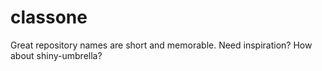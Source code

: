 # classone
Great repository names are short and memorable. Need inspiration? How about shiny-umbrella?
